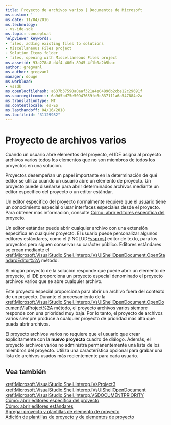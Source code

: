 ```yaml
---
title: Proyecto de archivos varios | Documentos de Microsoft
ms.custom: ''
ms.date: 11/04/2016
ms.technology:
- vs-ide-sdk
ms.topic: conceptual
helpviewer_keywords:
- files, adding existing files to solutions
- Miscellaneous Files project
- Solution Items folder
- files, opening with Miscellaneous Files project
ms.assetid: 93a278a8-d4f4-400b-8945-4f1b0a2b5bac
author: gregvanl
ms.author: gregvanl
manager: douge
ms.workload:
- vssdk
ms.openlocfilehash: a637b37590a0aaf321a4e04896b2cbe12c29691f
ms.sourcegitcommit: 6a9d5bd75e50947659fd6c837111a6a547884e2a
ms.translationtype: MT
ms.contentlocale: es-ES
ms.lasthandoff: 04/16/2018
ms.locfileid: "31129982"
---
```

# <a name="miscellaneous-files-project"></a>Proyecto de archivos varios
Cuando un usuario abre elementos del proyecto, el IDE asigna al proyecto archivos varios todos los elementos que no son miembros de todos los proyectos en una solución.  
  
 Proyectos desempeñan un papel importante en la determinación de qué editor se utiliza cuando un usuario abre un elemento de proyecto. Un proyecto puede diseñarse para abrir determinados archivos mediante un editor específico del proyecto o un editor estándar.  
  
 Un editor específico del proyecto normalmente requiere que el usuario tiene un conocimiento especial o usar interfaces especiales desde el proyecto. Para obtener más información, consulte [Cómo: abrir editores específica del proyecto](../../extensibility/how-to-open-project-specific-editors.md).  
  
 Un editor estándar puede abrir cualquier archivo con una extensión específica en cualquier proyecto. El usuario puede personalizar algunos editores estándares, como el [!INCLUDE[vsprvs](../../code-quality/includes/vsprvs_md.md)] editor de texto, para los proyectos pero siguen conservar su carácter público. Editores estándares se crean mediante el <xref:Microsoft.VisualStudio.Shell.Interop.IVsUIShellOpenDocument.OpenStandardEditor%2A> método.  
  
 Si ningún proyecto de la solución responde que puede abrir un elemento de proyecto, el IDE proporciona un proyecto especial denominado el proyecto archivos varios que se abre cualquier archivo.  
  
 Este proyecto especial proporciona para abrir un archivo fuera del contexto de un proyecto. Durante el procesamiento de la <xref:Microsoft.VisualStudio.Shell.Interop.IVsUIShellOpenDocument.OpenDocumentViaProject%2A> método, el proyecto archivos varios siempre responde con una prioridad muy baja. Por lo tanto, el proyecto de archivos varios siempre produce a cualquier proyecto de prioridad más alta que pueda abrir archivos.  
  
 El proyecto archivos varios no requiere que el usuario que crear explícitamente con la **nuevo proyecto** cuadro de diálogo. Además, el proyecto archivos varios no administra permanentemente una lista de los miembros del proyecto. Utiliza una característica opcional para grabar una lista de archivos usados más recientemente para cada usuario.  
  
## <a name="see-also"></a>Vea también  
 <xref:Microsoft.VisualStudio.Shell.Interop.IVsProject3>   
 <xref:Microsoft.VisualStudio.Shell.Interop.IVsUIShellOpenDocument>   
 <xref:Microsoft.VisualStudio.Shell.Interop.VSDOCUMENTPRIORITY>   
 [Cómo: abrir editores específica del proyecto](../../extensibility/how-to-open-project-specific-editors.md)   
 [Cómo: abrir editores estándares](../../extensibility/how-to-open-standard-editors.md)   
 [Agregar proyecto y plantillas de elemento de proyecto](../../extensibility/internals/adding-project-and-project-item-templates.md)   
 [Adición de plantillas de proyecto y de elementos de proyecto](../../extensibility/internals/adding-project-and-project-item-templates.md)